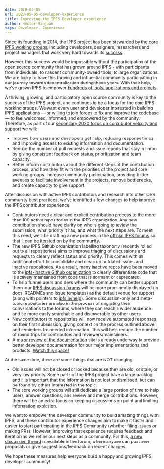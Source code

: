 ```yaml
---
date: 2020-05-05
url: 2020-05-05-developer-experience
title: Improving the IPFS Developer experience
author: Hector Sanjuan
tags: Developer, Experience
---
```


Since its founding in 2014, the IPFS project has been stewarded by the [core IPFS working groups](https://github.com/ipfs/team-mgmt/blob/master/TEAMS_ROLES_STRUCTURES.md#active-teams), including developers, designers, researchers and project managers that work very hard towards its [success](https://blog.ipfs.io/weekly-84/).

However, this success would be impossible without the participation of the open source community that has grown around IPFS - with participants from individuals, to nascent community-owned tools, to large organizations. We are lucky to have this thriving and influential  community participating in our journey towards decentralization during these years. With their help, we’ve grown IPFS to empower [hundreds of tools, applications and projects](https://awesome.ipfs.io/).

A thriving, growing, and participatory open source community is key to the success of the IPFS project, and continues to be a focus for the core IPFS working groups. We want every user and developer interested in building IPFS applications — or willing to join forces to fix and improve the codebase — to feel welcomed, informed, and empowered by the community. Therefore, as part of our [secondary 2020 focus on contributor velocity and support](https://blog.ipfs.io/2020-02-10-our-focus-for-2020/#increasing-contributor-velocity-supporting-adoption) we will:

* Improve how users and developers get help, reducing response times and improving access to existing information and documentation.
* Reduce the number of pull requests and issue reports that stay in limbo by giving consistent feedback on status, prioritization and team capacity.
* Better inform contributors about the different steps of the contribution process, and how they fit with the priorities of the project and core working groups.
Increase community participation, providing better avenues to facilitate involvement in the projects, remove bottlenecks, and create capacity to give support.

After discussion with active IPFS contributors and research into other OSS community best practices, we’ve identified a few changes to help improve the IPFS contributor experience:

* Contributors need a clear and explicit contribution process to the more than 100 active repositories in the IPFS organization. Any new contribution should have clarity on who is going to review the submission, what priority it has, and what the next steps are. To meet this need, we’ll be drafting a new process in the [official IPFS forums](http://discuss.ipfs.io/) so that it can be iterated on by the community.
* The new IPFS Github organization labelling taxonomy (recently rolled out to all repositories) aims to improve triaging of discussions and requests to clearly reflect status and priority. This comes with an additional effort to consolidate and clean up outdated issues and inactive repositories. As a result, many inactive repos have been moved to the [ipfs-inactive Github organization](https://github.com/ipfs-inactive) to clearly differentiate code that is actively maintained from code that is dormant or deprecated.
* To help funnel users and devs where the community can better support them, our [IPFS discussion forums](https://discuss.ipfs.io/) will be more prominently displayed (in docs, READMEs and issue templates) as the default venue for support (along with pointers to [ipfs.io/help](https://ipfs.io/help)). Some discussion-only and meta-topic repositories are also in the process of migrating their conversations to the forums, where they can reach a wider audience and be more easily searchable and discoverable by other users.
* New contributors to repositories will now receive automated responses on their first submission, giving context on the process outlined above and reminders for needed information. This will help reduce the number of round trips for contributors and reviewers/maintainers.
* A [major review of the documentation](https://docs-beta.ipfs.io/) site is already underway to provide better developer documentation for our major implementations and products. [Watch this space!](https://github.com/ipfs/docs/milestones)

At the same time, there are some things that are NOT changing:

* Old issues will not be closed or locked because they are old, or stale, or very low priority. Some parts of the IPFS project have a large backlog and it is important that the information is not lost or dismissed, but can be found by others interested in the topic.
* The core working groups will still dedicate a large portion of time to help users, answer questions, and review and merge contributions. However, there will be an extra focus on keeping discussions on point and limiting information explosion.

We want to empower the developer community to build amazing things with IPFS, and these contributor experience changes aim to make it faster and easier to start participating in the IPFS Community (whether filing issues or making PRs). However, improving that experience requires feedback and iteration as we refine our next steps as a community. For this, [a new discussion thread](https://discuss.ipfs.io/t/ideas-to-improve-the-ipfs-developer-experience/7750) is available in the forum, where anyone can post new proposals or give suggestions/feedback on recent changes.

We hope these measures help everyone build a happy and growing IPFS developer community!


